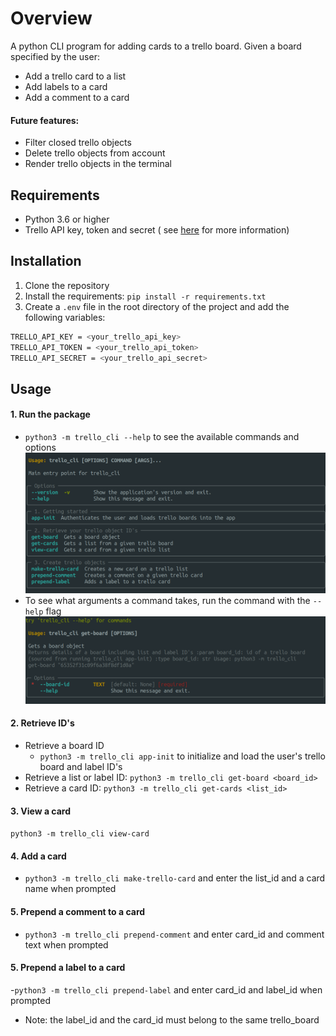 # Overview

A python CLI program for adding cards to a trello board. Given a board specified by the user:

- Add a trello card to a list
- Add labels to a card
- Add a comment to a card

#### Future features:

- Filter closed trello objects
- Delete trello objects from account
- Render trello objects in the terminal

## Requirements

- Python 3.6 or higher
- Trello API key, token and secret (
  see [here](https://developer.atlassian.com/cloud/trello/guides/rest-api/api-introduction/) for more information)

## Installation

1. Clone the repository
2. Install the requirements: `pip install -r requirements.txt`
3. Create a `.env` file in the root directory of the project and add the following variables:

```bash
TRELLO_API_KEY = <your_trello_api_key>
TRELLO_API_TOKEN = <your_trello_api_token>
TRELLO_API_SECRET = <your_trello_api_secret>
```

## Usage

#### 1. Run the package
  - `python3 -m trello_cli --help` to see the available commands and options
  ![command menu](repo_images/screenshot1.png)
  - To see what arguments a command takes, run the command with the `--help` flag
  ![command help option](repo_images/screenshot3.png)

#### 2. Retrieve ID's 
  - Retrieve a board ID 
    - `python3 -m trello_cli app-init` to initialize and load the user's trello board and label ID's  
  - Retrieve a list or label ID: `python3 -m trello_cli get-board <board_id>` 
  - Retrieve a card ID: `python3 -m trello_cli get-cards <list_id>`

#### 3. View a card 
  `python3 -m trello_cli view-card`

#### 4. Add a card 
  - `python3 -m trello_cli make-trello-card` and enter the list_id and a card name when prompted

#### 5. Prepend a comment to a card 
  - `python3 -m trello_cli prepend-comment` and enter card_id and comment text when prompted

#### 5. Prepend a label to a card
  -`python3 -m trello_cli prepend-label` and enter card_id and label_id when prompted 
  - Note: the label_id and the card_id must belong to the same trello_board



     





